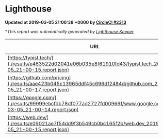 
# Lighthouse

**Updated at 2019-03-05 21:00:38 +0000 by [CircleCI #2313](https://circleci.com/gh/ItinerisLtd/lighthouse-keeper-example/2313)**

**This report was automatically generated by [Lighthouse Keeper](https://github.com/itinerisltd/lighthouse-keeper)*

| URL | Performance | Accessibility | Best Practices | SEO | PWA | Updated At |
| --- | --- | --- | --- | --- | --- | --- |
| [https://typist.tech/](./results/e463522d02041e06b035e8f61910fd43/typist.tech_2019-03-05_21-00-15.report.json) | 1 |  |  |  |  | 2019-03-05T21:00:15.629Z |
| [https://github.com/pricing](./results/aae423b045c13965ddf45c696df2484d/github.com_2019-03-05_21-00-17.report.json) | 0.8 | 0.89 | 0.93 | 0.9 | 0.58 | 2019-03-05T21:00:17.221Z |
| [https://google.com/](./results/99999ebcfdb78df077ad2727fd00969f/www.google.com_2019-03-05_21-00-14.report.json) | 0.95 | 0.71 | 0.93 | 0.8 | 0.58 | 2019-03-05T21:00:14.068Z |
| [https://web.dev/](./results/e09021ae7f54dd9f3b549cb0bc165f2b/web.dev_2019-03-05_21-00-15.report.json) | 0.97 | 0.93 | 1 | 0.91 | 1 | 2019-03-05T21:00:15.090Z |
